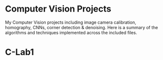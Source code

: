 # Computer Vision Projects
My Computer Vision projects including image camera calibration, homography, CNNs, corner detection &amp; denoising. Here is a summary of the algorithms and techniques implemented across the included files. 

# C-Lab1
